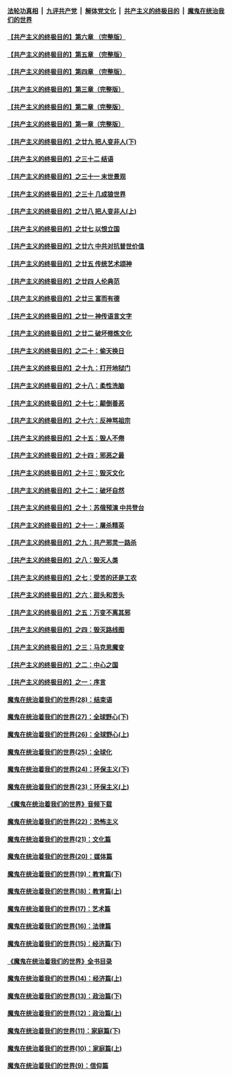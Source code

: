 

####  [法轮功真相](../../../../basic/blob/master/README.md?t=05162101) &nbsp;|&nbsp; [九评共产党](../../../../9ping.md/blob/master/README.md?t=05162101) &nbsp;|&nbsp; [解体党文化](../../../../jtdwh.md/blob/master/README.md?t=05162101)  &nbsp;|&nbsp; [共产主义的终极目的](../../../../gczydzjmd.md/blob/master/README.md?t=05162101) &nbsp;|&nbsp; [魔鬼在统治我们的世界](../../../../mgztzwmdsj.md/blob/master/README.md?t=05162101) 

#### [【共产主义的终极目的】第六章 （完整版）](../pages/nsc422/n11428913.md?t=05162101) 

#### [【共产主义的终极目的】第五章 （完整版）](../pages/nsc422/n11428912.md?t=05162101) 

#### [【共产主义的终极目的】第四章 （完整版）](../pages/nsc422/n11428907.md?t=05162101) 

#### [【共产主义的终极目的】第三章（完整版）](../pages/nsc422/n11428848.md?t=05162101) 

#### [【共产主义的终极目的】第二章（完整版）](../pages/nsc422/n11428831.md?t=05162101) 

#### [【共产主义的终极目的】第一章（完整版）](../pages/nsc422/n11417651.md?t=05162101) 

#### [【共产主义的终极目的】之廿九 把人变非人(下)](../pages/nsc422/n11344140.md?t=05162101) 

#### [【共产主义的终极目的】之三十二 结语](../pages/nsc422/n11360535.md?t=05162101) 

#### [【共产主义的终极目的】之三十一 末世景观](../pages/nsc422/n11351129.md?t=05162101) 

#### [【共产主义的终极目的】之三十 几成狼世界](../pages/nsc422/n11348280.md?t=05162101) 

#### [【共产主义的终极目的】之廿八 把人变非人(上)](../pages/nsc422/n11340492.md?t=05162101) 

#### [【共产主义的终极目的】之廿七 以恨立国](../pages/nsc422/n11336944.md?t=05162101) 

#### [【共产主义的终极目的】之廿六 中共对抗普世价值](../pages/nsc422/n11324785.md?t=05162101) 

#### [【共产主义的终极目的】之廿五 传统艺术颂神](../pages/nsc422/n11296396.md?t=05162101) 

#### [【共产主义的终极目的】之廿四 人伦典范](../pages/nsc422/n11296397.md?t=05162101) 

#### [【共产主义的终极目的】之廿三 富而有德](../pages/nsc422/n11283598.md?t=05162101) 

#### [【共产主义的终极目的】之廿一 神传语言文字](../pages/nsc422/n11263265.md?t=05162101) 

#### [【共产主义的终极目的】之廿二 破坏修炼文化](../pages/nsc422/n11245728.md?t=05162101) 

#### [【共产主义的终极目的】之二十：偷天换日](../pages/nsc422/n11238846.md?t=05162101) 

#### [【共产主义的终极目的】之十九：打开地狱门](../pages/nsc422/n11206376.md?t=05162101) 

#### [【共产主义的终极目的】之十八：柔性洗脑](../pages/nsc422/n11199994.md?t=05162101) 

#### [【共产主义的终极目的】之十七：颠倒善恶](../pages/nsc422/n11179782.md?t=05162101) 

#### [【共产主义的终极目的】之十六：反神骂祖宗](../pages/nsc422/n11166798.md?t=05162101) 

#### [【共产主义的终极目的】之十五：毁人不倦](../pages/nsc422/n11166792.md?t=05162101) 

#### [【共产主义的终极目的】之十四：邪恶之最](../pages/nsc422/n11150249.md?t=05162101) 

#### [【共产主义的终极目的】之十三：毁灭文化](../pages/nsc422/n11135227.md?t=05162101) 

#### [【共产主义的终极目的】之十二：破坏自然](../pages/nsc422/n11135214.md?t=05162101) 

#### [【共产主义的终极目的】之十：苏俄预演 中共登台](../pages/nsc422/n11118424.md?t=05162101) 

#### [【共产主义的终极目的】之十一：屠杀精英](../pages/nsc422/n11118442.md?t=05162101) 

#### [【共产主义的终极目的】之九：共产邪灵一路杀](../pages/nsc422/n11114139.md?t=05162101) 

#### [【共产主义的终极目的】之八：毁灭人类](../pages/nsc422/n11108503.md?t=05162101) 

#### [【共产主义的终极目的】之七：受苦的还是工农](../pages/nsc422/n11101809.md?t=05162101) 

#### [【共产主义的终极目的】之六：甜头和苦头](../pages/nsc422/n11096971.md?t=05162101) 

#### [【共产主义的终极目的】之五：万变不离其邪](../pages/nsc422/n11091285.md?t=05162101) 

#### [【共产主义的终极目的】之四：毁灭路线图](../pages/nsc422/n11086284.md?t=05162101) 

#### [【共产主义的终极目的】之三：马克思魔变](../pages/nsc422/n11061941.md?t=05162101) 

#### [【共产主义的终极目的】之二：中心之国](../pages/nsc422/n11047728.md?t=05162101) 

#### [【共产主义的终极目的】之一：序言](../pages/nsc422/n11086077.md?t=05162101) 

#### [魔鬼在统治着我们的世界(28)：结束语](../pages/nsc422/n10936246.md?t=05162101) 

#### [魔鬼在统治着我们的世界(27)：全球野心(下)](../pages/nsc422/n10928319.md?t=05162101) 

#### [魔鬼在统治着我们的世界(26)：全球野心(上)](../pages/nsc422/n10900318.md?t=05162101) 

#### [魔鬼在统治着我们的世界(25)：全球化](../pages/nsc422/n10788205.md?t=05162101) 

#### [魔鬼在统治着我们的世界(24)：环保主义(下)](../pages/nsc422/n10695307.md?t=05162101) 

#### [魔鬼在统治着我们的世界(23)：环保主义(上)](../pages/nsc422/n10688613.md?t=05162101) 

#### [《魔鬼在统治着我们的世界》音频下载](../pages/nsc422/n10635553.md?t=05162101) 

#### [魔鬼在统治着我们的世界(22)：恐怖主义](../pages/nsc422/n10614727.md?t=05162101) 

#### [魔鬼在统治着我们的世界(21)：文化篇](../pages/nsc422/n10597706.md?t=05162101) 

#### [魔鬼在统治着我们的世界(20)：媒体篇](../pages/nsc422/n10586579.md?t=05162101) 

#### [魔鬼在统治着我们的世界(19)：教育篇(下)](../pages/nsc422/n10564808.md?t=05162101) 

#### [魔鬼在统治着我们的世界(18)：教育篇(上)](../pages/nsc422/n10526970.md?t=05162101) 

#### [魔鬼在统治着我们的世界(17)：艺术篇](../pages/nsc422/n10499093.md?t=05162101) 

#### [魔鬼在统治着我们的世界(16)：法律篇](../pages/nsc422/n10485969.md?t=05162101) 

#### [魔鬼在统治着我们的世界(15)：经济篇(下)](../pages/nsc422/n10469975.md?t=05162101) 

#### [《魔鬼在统治着我们的世界》全书目录](../pages/nsc422/n10464261.md?t=05162101) 

#### [魔鬼在统治着我们的世界(14)：经济篇(上)](../pages/nsc422/n10457370.md?t=05162101) 

#### [魔鬼在统治着我们的世界(13)：政治篇(下)](../pages/nsc422/n10448270.md?t=05162101) 

#### [魔鬼在统治着我们的世界(12)：政治篇(上)](../pages/nsc422/n10444576.md?t=05162101) 

#### [魔鬼在统治着我们的世界(11)：家庭篇(下)](../pages/nsc422/n10440961.md?t=05162101) 

#### [魔鬼在统治着我们的世界(10)：家庭篇(上)](../pages/nsc422/n10435448.md?t=05162101) 

#### [魔鬼在统治着我们的世界(9)：信仰篇](../pages/nsc422/n10432159.md?t=05162101) 

